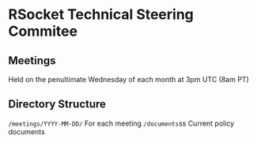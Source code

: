 # RSocket Technical Steering Commitee

## Meetings

Held on the penultimate Wednesday of each month at 3pm UTC (8am PT)

## Directory Structure

`/meetings/YYYY-MM-DD/` For each meeting
`/documents`ss Current policy documents